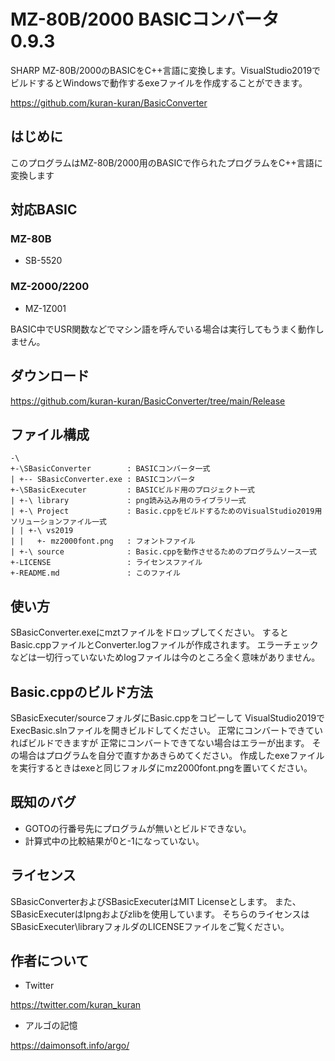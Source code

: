# MZ-80B/2000 BASICコンバータ 0.9.3
SHARP MZ-80B/2000のBASICをC++言語に変換します。VisualStudio2019でビルドするとWindowsで動作するexeファイルを作成することができます。

https://github.com/kuran-kuran/BasicConverter

## はじめに
このプログラムはMZ-80B/2000用のBASICで作られたプログラムをC++言語に変換します

## 対応BASIC
### MZ-80B
- SB-5520
### MZ-2000/2200
- MZ-1Z001

BASIC中でUSR関数などでマシン語を呼んでいる場合は実行してもうまく動作しません。

## ダウンロード

https://github.com/kuran-kuran/BasicConverter/tree/main/Release

## ファイル構成
```
-\
+-\SBasicConverter        : BASICコンバータ一式
| +-- SBasicConverter.exe : BASICコンバータ
+-\SBasicExecuter         : BASICビルド用のプロジェクト一式
| +-\ library             : png読み込み用のライブラリ一式
| +-\ Project             : Basic.cppをビルドするためのVisualStudio2019用ソリューションファイル一式
| | +-\ vs2019
| |   +- mz2000font.png   : フォントファイル
| +-\ source              : Basic.cppを動作させるためのプログラムソース一式
+-LICENSE                 : ライセンスファイル
+-README.md               : このファイル
```

## 使い方
SBasicConverter.exeにmztファイルをドロップしてください。
するとBasic.cppファイルとConverter.logファイルが作成されます。
エラーチェックなどは一切行っていないためlogファイルは今のところ全く意味がありません。

## Basic.cppのビルド方法
SBasicExecuter/sourceフォルダにBasic.cppをコピーして
VisualStudio2019でExecBasic.slnファイルを開きビルドしてください。
正常にコンバートできていればビルドできますが
正常にコンバートできてない場合はエラーが出ます。
その場合はプログラムを自分で直すかあきらめてください。
作成したexeファイルを実行するときはexeと同じフォルダにmz2000font.pngを置いてください。

## 既知のバグ
- GOTOの行番号先にプログラムが無いとビルドできない。
- 計算式中の比較結果が0と-1になっていない。

## ライセンス
SBasicConverterおよびSBasicExecuterはMIT Licenseとします。
また、SBasicExecuterはlpngおよびzlibを使用しています。
そちらのライセンスはSBasicExecuter\libraryフォルダのLICENSEファイルをご覧ください。

## 作者について
- Twitter

https://twitter.com/kuran_kuran

- アルゴの記憶

https://daimonsoft.info/argo/
